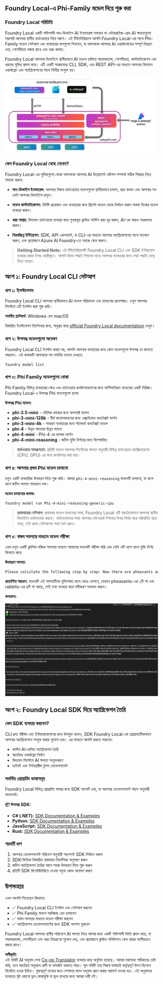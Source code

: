 <!--
CO_OP_TRANSLATOR_METADATA:
{
  "original_hash": "52973a5680a65a810aa80b7036afd31f",
  "translation_date": "2025-07-16T19:44:36+00:00",
  "source_file": "md/01.Introduction/02/07.FoundryLocal.md",
  "language_code": "bn"
}
-->
## Foundry Local-এ Phi-Family মডেল দিয়ে শুরু করা

### Foundry Local পরিচিতি

Foundry Local একটি শক্তিশালী অন-ডিভাইস AI ইনফারেন্স সমাধান যা এন্টারপ্রাইজ-গ্রেড AI ক্ষমতাগুলো সরাসরি আপনার স্থানীয় হার্ডওয়্যারে নিয়ে আসে। এই টিউটোরিয়ালে আপনি Foundry Local-এর সাথে Phi-Family মডেল সেটআপ এবং ব্যবহারের ধাপগুলো শিখবেন, যা আপনাকে আপনার AI ওয়ার্কলোডের সম্পূর্ণ নিয়ন্ত্রণ দেয়, গোপনীয়তা বজায় রাখে এবং খরচ কমায়।

Foundry Local আপনার ডিভাইসে স্থানীয়ভাবে AI মডেল চালিয়ে পারফরম্যান্স, গোপনীয়তা, কাস্টমাইজেশন এবং খরচের সুবিধা প্রদান করে। এটি একটি সহজবোধ্য CLI, SDK, এবং REST API-এর মাধ্যমে আপনার বিদ্যমান ওয়ার্কফ্লো এবং অ্যাপ্লিকেশনের সাথে নির্বিঘ্নে সংযুক্ত হয়।

![arch](../../../../../translated_images/foundry-local-arch.8823e321dd8258d7d68815ddb0153503587142ff32e6997041c7cf0c9df24b49.bn.png)

### কেন Foundry Local বেছে নেবেন?

Foundry Local-এর সুবিধাগুলো বোঝা আপনাকে আপনার AI ডিপ্লয়মেন্ট কৌশল সম্পর্কে সঠিক সিদ্ধান্ত নিতে সাহায্য করবে:

- **অন-ডিভাইস ইনফারেন্স:** আপনার নিজস্ব হার্ডওয়্যারে মডেলগুলো স্থানীয়ভাবে চালান, খরচ কমান এবং আপনার সব ডেটা আপনার ডিভাইসে রাখুন।

- **মডেল কাস্টমাইজেশন:** নির্দিষ্ট প্রয়োজন এবং ব্যবহারের জন্য প্রিসেট মডেল থেকে নির্বাচন করুন অথবা নিজের মডেল ব্যবহার করুন।

- **খরচ সাশ্রয়:** বিদ্যমান হার্ডওয়্যার ব্যবহার করে পুনরাবৃত্ত ক্লাউড সার্ভিস খরচ দূর করুন, AI-কে আরও সহজলভ্য করুন।

- **নিরবচ্ছিন্ন ইন্টিগ্রেশন:** SDK, API এন্ডপয়েন্ট, বা CLI-এর মাধ্যমে আপনার অ্যাপ্লিকেশনের সাথে সংযোগ করুন, এবং প্রয়োজনে Azure AI Foundry-তে সহজে স্কেল করুন।

> **Getting Started Note:** এই টিউটোরিয়ালটি Foundry Local CLI এবং SDK ইন্টারফেস ব্যবহার করার উপর কেন্দ্রীভূত। আপনি উভয় পদ্ধতি শিখবেন যাতে আপনার ব্যবহারের জন্য সেরা পদ্ধতি বেছে নিতে পারেন।

## অংশ ১: Foundry Local CLI সেটআপ

### ধাপ ১: ইনস্টলেশন

Foundry Local CLI আপনার স্থানীয়ভাবে AI মডেল পরিচালনা এবং চালানোর প্রবেশদ্বার। চলুন আপনার সিস্টেমে এটি ইনস্টল করা শুরু করি।

**সমর্থিত প্ল্যাটফর্ম:** Windows এবং macOS

বিস্তারিত ইনস্টলেশন নির্দেশনার জন্য, অনুগ্রহ করে [official Foundry Local documentation](https://github.com/microsoft/Foundry-Local/blob/main/README.md) দেখুন।

### ধাপ ২: উপলব্ধ মডেলগুলো অন্বেষণ

Foundry Local CLI ইনস্টল করার পর, আপনি আপনার ব্যবহারের জন্য কোন মডেলগুলো উপলব্ধ তা জানতে পারবেন। এই কমান্ডটি আপনাকে সব সমর্থিত মডেল দেখাবে:

```bash
foundry model list
```

### ধাপ ৩: Phi Family মডেলগুলো বোঝা

Phi Family বিভিন্ন ব্যবহারের ক্ষেত্র এবং হার্ডওয়্যার কনফিগারেশনের জন্য অপ্টিমাইজড মডেলের একটি সিরিজ। Foundry Local-এ উপলব্ধ Phi মডেলগুলো হলো:

**উপলব্ধ Phi মডেল:**

- **phi-3.5-mini** - মৌলিক কাজের জন্য কমপ্যাক্ট মডেল
- **phi-3-mini-128k** - দীর্ঘ কথোপকথনের জন্য এক্সটেন্ডেড কনটেক্সট ভার্সন
- **phi-3-mini-4k** - সাধারণ ব্যবহারের জন্য স্ট্যান্ডার্ড কনটেক্সট মডেল
- **phi-4** - উন্নত ক্ষমতার উন্নত মডেল
- **phi-4-mini** - Phi-4 এর হালকা ভার্সন
- **phi-4-mini-reasoning** - জটিল যুক্তি নির্ণয়ের জন্য বিশেষায়িত

> **হার্ডওয়্যার সামঞ্জস্যতা:** প্রতিটি মডেল আপনার সিস্টেমের ক্ষমতা অনুযায়ী বিভিন্ন হার্ডওয়্যার অ্যাক্সিলারেশন (CPU, GPU) এর জন্য কনফিগার করা যায়।

### ধাপ ৪: আপনার প্রথম Phi মডেল চালানো

চলুন একটি ব্যবহারিক উদাহরণ দিয়ে শুরু করি। আমরা `phi-4-mini-reasoning` মডেলটি চালাবো, যা ধাপে ধাপে জটিল সমস্যা সমাধানে দক্ষ।

**মডেল চালানোর কমান্ড:**

```bash
foundry model run Phi-4-mini-reasoning-generic-cpu
```

> **প্রথমবারের সেটআপ:** প্রথমবার মডেল চালানোর সময়, Foundry Local এটি স্বয়ংক্রিয়ভাবে আপনার স্থানীয় ডিভাইসে ডাউনলোড করবে। ডাউনলোডের সময় আপনার নেটওয়ার্ক স্পিডের উপর নির্ভর করে পরিবর্তিত হতে পারে, তাই প্রথম সেটআপের সময় ধৈর্য ধরুন।

### ধাপ ৫: বাস্তব সমস্যার মাধ্যমে মডেল পরীক্ষা

এখন চলুন একটি ক্লাসিক লজিক সমস্যার মাধ্যমে আমাদের মডেলটি পরীক্ষা করি এবং দেখি এটি ধাপে ধাপে যুক্তি নির্ণয় কিভাবে করে:

**উদাহরণ সমস্যা:**

```txt
Please calculate the following step by step: Now there are pheasants and rabbits in the same cage, there are thirty-five heads on top and ninety-four legs on the bottom, how many pheasants and rabbits are there?
```

**প্রত্যাশিত আচরণ:** মডেলটি এই সমস্যাটিকে যুক্তিসঙ্গত ধাপে ভেঙে ফেলবে, যেখানে pheasants-এর ২টি পা এবং rabbits-এর ৪টি পা আছে, সেই তথ্য ব্যবহার করে সমীকরণ সমাধান করবে।

**ফলাফল:**

![cli](../../../../../translated_images/cli.862ec6b55c2b5d916093866d4df99190150d4198fd33ab79e586f9d6f5403089.bn.png)

## অংশ ২: Foundry Local SDK দিয়ে অ্যাপ্লিকেশন তৈরি

### কেন SDK ব্যবহার করবেন?

CLI দ্রুত পরীক্ষা এবং ইন্টারঅ্যাকশনের জন্য উপযুক্ত হলেও, SDK Foundry Local-কে প্রোগ্রাম্যাটিকভাবে আপনার অ্যাপ্লিকেশনে সংযুক্ত করার সুযোগ দেয়। এর মাধ্যমে আপনি করতে পারবেন:

- কাস্টম AI-চালিত অ্যাপ্লিকেশন তৈরি
- স্বয়ংক্রিয় ওয়ার্কফ্লো নির্মাণ
- বিদ্যমান সিস্টেমে AI ক্ষমতা সংযুক্তকরণ
- চ্যাটবট এবং ইন্টারেক্টিভ টুলস ডেভেলপমেন্ট

### সমর্থিত প্রোগ্রামিং ভাষাসমূহ

Foundry Local বিভিন্ন প্রোগ্রামিং ভাষার জন্য SDK সাপোর্ট দেয়, যা আপনার ডেভেলপমেন্ট পছন্দ অনুযায়ী মানানসই:

**📦 উপলব্ধ SDK:**

- **C# (.NET):** [SDK Documentation & Examples](https://github.com/microsoft/Foundry-Local/tree/main/sdk/cs)
- **Python:** [SDK Documentation & Examples](https://github.com/microsoft/Foundry-Local/tree/main/sdk/python)
- **JavaScript:** [SDK Documentation & Examples](https://github.com/microsoft/Foundry-Local/tree/main/sdk/js)
- **Rust:** [SDK Documentation & Examples](https://github.com/microsoft/Foundry-Local/tree/main/sdk/rust)

### পরবর্তী ধাপ

1. আপনার ডেভেলপমেন্ট পরিবেশ অনুযায়ী পছন্দসই SDK নির্বাচন করুন
2. SDK-ভিত্তিক বিস্তারিত বাস্তবায়ন নির্দেশিকা অনুসরণ করুন
3. জটিল অ্যাপ্লিকেশন তৈরির আগে সহজ উদাহরণ দিয়ে শুরু করুন
4. প্রতিটি SDK রিপোজিটরিতে দেওয়া নমুনা কোড অন্বেষণ করুন

## উপসংহার

এখন আপনি শিখেছেন কিভাবে:
- ✅ Foundry Local CLI ইনস্টল এবং সেটআপ করবেন
- ✅ Phi Family মডেল আবিষ্কার এবং চালাবেন
- ✅ বাস্তব সমস্যার মাধ্যমে মডেল পরীক্ষা করবেন
- ✅ অ্যাপ্লিকেশন ডেভেলপমেন্টের জন্য SDK অপশন বুঝবেন

Foundry Local আপনার স্থানীয় পরিবেশে AI ক্ষমতা নিয়ে আসার জন্য একটি শক্তিশালী ভিত্তি প্রদান করে, যা পারফরম্যান্স, গোপনীয়তা এবং খরচ নিয়ন্ত্রণের সুযোগ দেয়, এবং প্রয়োজনে ক্লাউড সলিউশনে স্কেল করার নমনীয়তাও বজায় রাখে।

**অস্বীকৃতি**:  
এই নথিটি AI অনুবাদ সেবা [Co-op Translator](https://github.com/Azure/co-op-translator) ব্যবহার করে অনূদিত হয়েছে। আমরা যথাসাধ্য সঠিকতার চেষ্টা করি, তবে স্বয়ংক্রিয় অনুবাদে ত্রুটি বা অসঙ্গতি থাকতে পারে। মূল নথিটি তার নিজস্ব ভাষায়ই কর্তৃত্বপূর্ণ উৎস হিসেবে বিবেচিত হওয়া উচিত। গুরুত্বপূর্ণ তথ্যের জন্য পেশাদার মানব অনুবাদ গ্রহণ করার পরামর্শ দেওয়া হয়। এই অনুবাদের ব্যবহারে সৃষ্ট কোনো ভুল বোঝাবুঝি বা ভুল ব্যাখ্যার জন্য আমরা দায়ী নই।